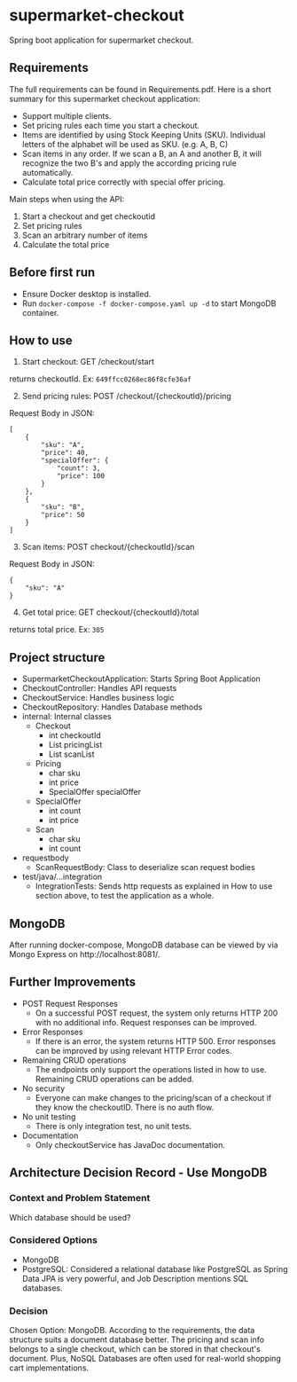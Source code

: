 
# supermarket-checkout

Spring boot application for supermarket checkout.

## Requirements

The full requirements can be found in Requirements.pdf.
Here is a short summary for this supermarket checkout application:

- Support multiple clients.
- Set pricing rules each time you start a checkout.
- Items are identified by using Stock Keeping Units (SKU). Individual letters of the alphabet will be used as SKU. (e.g. A, B, C)
- Scan items in any order. If we scan a B, an A and another B, it will recognize the two B's and apply the according pricing rule automatically.
- Calculate total price correctly with special offer pricing.

Main steps when using the API:

1. Start a checkout and get checkoutid
2. Set pricing rules
3. Scan an arbitrary number of items
4. Calculate the total price

## Before first run
- Ensure Docker desktop is installed.
- Run `docker-compose -f docker-compose.yaml up -d` to start MongoDB container.

## How to use

1. Start checkout: GET /checkout/start 

returns checkoutId. Ex: `649ffcc0268ec86f8cfe36af`

2. Send pricing rules: POST /checkout/{checkoutId}/pricing

Request Body in JSON:
```
[
    {
        "sku": "A",
        "price": 40,
        "specialOffer": {
            "count": 3,
            "price": 100
        }
    },
    {
        "sku": "B",
        "price": 50
    }
]
```

3. Scan items: POST checkout/{checkoutId}/scan

Request Body in JSON:
```
{
    "sku": "A"
}
```

4. Get total price: GET checkout/{checkoutId}/total

returns total price. Ex: `305`

## Project structure

- SupermarketCheckoutApplication: Starts Spring Boot Application
- CheckoutController: Handles API requests
- CheckoutService: Handles business logic
- CheckoutRepository: Handles Database methods
- internal: Internal classes
  - Checkout
      - int checkoutId
      - List pricingList
      - List scanList
  - Pricing
      - char sku
      - int price
      - SpecialOffer specialOffer
  - SpecialOffer
      - int count
      - int price
  - Scan
      - char sku
      - int count
- requestbody
  - ScanRequestBody: Class to deserialize scan request bodies
- test/java/...integration
  - IntegrationTests: Sends http requests as explained in How to use section above, to test the application as a whole.

## MongoDB

After running docker-compose, MongoDB database can be viewed by via Mongo Express on http://localhost:8081/.

## Further Improvements

- POST Request Responses
  - On a successful POST request, the system only returns HTTP 200 with no additional info. Request responses can be improved.
- Error Responses
  - If there is an error, the system returns HTTP 500. Error responses can be improved by using relevant HTTP Error codes.
- Remaining CRUD operations
  - The endpoints only support the operations listed in how to use. Remaining CRUD operations can be added.
- No security
  - Everyone can make changes to the pricing/scan of a checkout if they know the checkoutID. There is no auth flow.
- No unit testing
  - There is only integration test, no unit tests.
- Documentation
  - Only checkoutService has JavaDoc documentation. 

## Architecture Decision Record - Use MongoDB

### Context and Problem Statement
Which database should be used?

### Considered Options
- MongoDB
- PostgreSQL: Considered a relational database like PostgreSQL as Spring Data JPA is very powerful, 
and Job Description mentions SQL databases.

### Decision
Chosen Option: MongoDB. According to the requirements, the data structure suits a document database better.
The pricing and scan info belongs to a single checkout, which can be stored in that checkout's document.
Plus, NoSQL Databases are often used for real-world shopping cart implementations.
